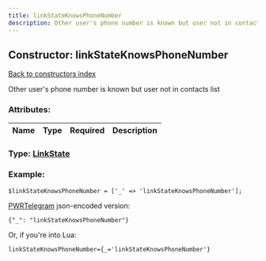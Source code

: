```yaml
---
title: linkStateKnowsPhoneNumber
description: Other user's phone number is known but user not in contacts list
---
```

## Constructor: linkStateKnowsPhoneNumber  
[Back to constructors index](index.md)



Other user's phone number is known but user not in contacts list

### Attributes:

| Name     |    Type       | Required | Description |
|----------|:-------------:|:--------:|------------:|



### Type: [LinkState](../types/LinkState.md)


### Example:

```
$linkStateKnowsPhoneNumber = ['_' => 'linkStateKnowsPhoneNumber'];
```  

[PWRTelegram](https://pwrtelegram.xyz) json-encoded version:

```
{"_": "linkStateKnowsPhoneNumber"}
```


Or, if you're into Lua:  


```
linkStateKnowsPhoneNumber={_='linkStateKnowsPhoneNumber'}

```


